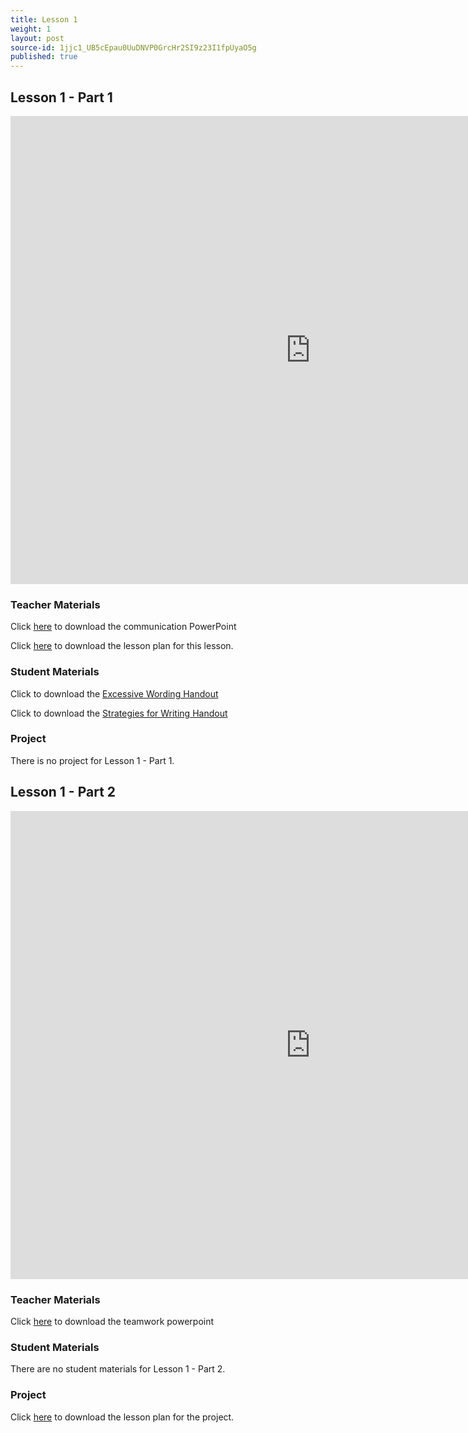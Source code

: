 ```yaml
---
title: Lesson 1
weight: 1
layout: post
source-id: 1jjc1_UB5cEpau0UuDNVP0GrcHr2SI9z23I1fpUyaO5g
published: true
---
```

## Lesson 1 - Part 1

<iframe width="960" height="749" src="https://www.youtube.com/embed/243d47ube_k" frameborder="0" allow="autoplay; encrypted-media" allowfullscreen></iframe>

### Teacher Materials

Click <a href="https://docs.google.com/presentation/d/1p_19jVihgD-P2X3Cwd3x8Szr8raeMC2h_VLlvV7vLuI/edit?usp=sharing" target="_blank">here</a> to download the communication PowerPoint 

Click <a href="https://docs.google.com/document/d/1mUM_eyD0E2XfdrCH64uMQhPRrIn1ZKY2ACEQTPcUmSE/edit?usp=sharing" target="_blank">here</a> to download the lesson plan for this lesson. 

### Student Materials

Click to download the <a href="./StudentHandoutExcessiveWording.pdf" download>Excessive Wording Handout</a>

Click to download the <a href="./StudentHandoutStrategiesforWriting.pdf" download>Strategies for Writing Handout</a>

### Project

There is no project for Lesson 1 - Part 1.

## Lesson 1 - Part 2 

<iframe src="https://docs.google.com/presentation/d/e/2PACX-1vRlYS7DMQgwodnup3dJ5SUs6j3QOD73zEDXaqrm3xRtSonQ4h7ktkGmsXrxQCvPyriw25vtUh4-g9LI/embed?start=false&loop=false&delayms=3000" frameborder="0" width="960" height="749" allowfullscreen="true" mozallowfullscreen="true" webkitallowfullscreen="true"></iframe>

### Teacher Materials 

Click <a href="https://docs.google.com/presentation/d/1uciGaeQxhUK557b4o6pi-V6PKfIG9uVaUSTOp6OKKnM/edit?usp=sharing" target="_blank">here</a> to download the teamwork powerpoint 

### Student Materials 

There are no student materials for Lesson 1 - Part 2.

### Project 

Click <a href="https://docs.google.com/document/d/14FeVCNtfP4-VhXfh7n_yLhAt-7uQeXo4Dru8_viErRU/edit?usp=sharing" target="_blank">here</a> to download the lesson plan for the project. 
